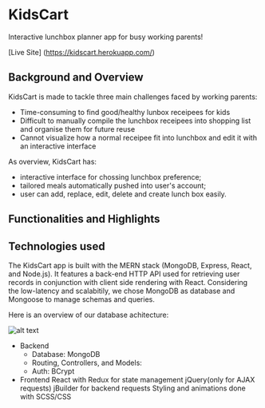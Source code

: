 # KidsCart

Interactive lunchbox planner app for busy working parents!

[Live Site] (https://kidscart.herokuapp.com/)

## Background and Overview

KidsCart is made to tackle three main challenges faced by working parents:

  * Time-consuming to find good/healthy lunbox receipees for kids
  * Difficult to manually compile the lunchbox receipees into shopping list and organise them for future reuse 
  * Cannot visualize how a normal receipee fit into lunchbox and edit it with an interactive interface

As overview, KidsCart has: 

  * interactive interface for chossing lunchbox preference; 
  * tailored meals automatically pushed into user's account; 
  * user can add, replace, edit, delete and create lunch box easily.
  
## Functionalities and Highlights 

## Technologies used

The KidsCart app is built with the MERN stack (MongoDB, Express, React, and Node.js). It features a back-end HTTP API used for retrieving user records in conjunction with client side rendering with React. Considering the low-latency and scalabitily, we chose MongoDB as database and Mongoose to manage schemas and queries.

Here is an overview of our database achitecture:

![alt text](https://github.com/ladydragonforever/KidsCart/blob/master/Kidscart%20architecture%20backend.png)

- Backend
  * Database: MongoDB
  * Routing, Controllers, and Models: 
  * Auth: BCrypt
- Frontend
React with Redux for state management
jQuery(only for AJAX requests)
jBuilder for backend requests
Styling and animations done with SCSS/CSS
